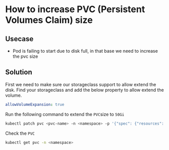 # How to increase PVC (Persistent Volumes Claim) size

## Usecase

- Pod is failing to start due to disk full, in that base we need to increase the pvc size

## Solution

First we need to make sure our storageclass support to allow extend the disk. Find your storageclass and add the below property to allow extend the volume.

```yaml
allowVolumeExpansion: true
```

Run the following command to extend the `PVC`size to `50Gi`

```bash
kubectl patch pvc <pvc-name> -n <namespace> -p '{"spec": {"resources": {"requests": {"storage": "50Gi"}}}}'
```

Check the `PVC`

```bash
kubectl get pvc -n <namespace>
```
